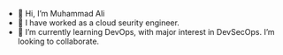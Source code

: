- 👋 Hi, I’m Muhammad Ali
- 👀 I have worked as a cloud seurity engineer.
- 🌱 I’m currently learning DevOps, with major interest in DevSecOps.
   I’m looking to collaborate.
